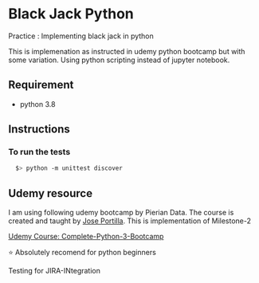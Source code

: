 # Black Jack Python

Practice : Implementing black jack in python

This is implemenation as instructed in udemy python bootcamp but with some variation. Using python scripting instead of jupyter notebook.

## Requirement
* python 3.8

## Instructions

### To run the tests

  ``` bash
    $> python -m unittest discover
  ```

## Udemy resource
I am using following udemy bootcamp by Pierian Data. The course is created and taught by [Jose Portilla](https://www.udemy.com/user/joseportilla/). This is implementation of Milestone-2

[Udemy Course: Complete-Python-3-Bootcamp](https://www.udemy.com/course/complete-python-bootcamp/)

:star: Absolutely recomend for python beginners

Testing for JIRA-INtegration

